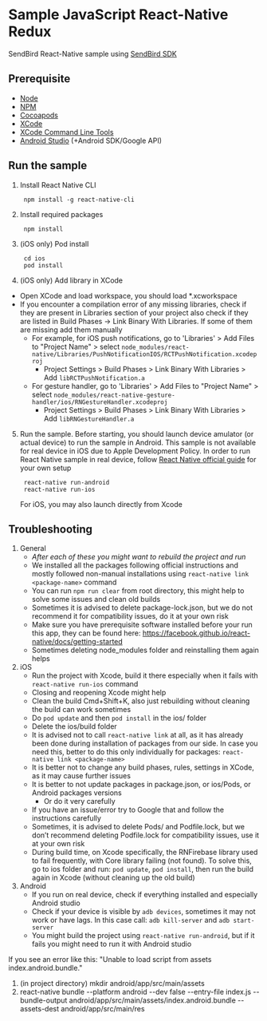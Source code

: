 # Sample JavaScript React-Native Redux

SendBird React-Native sample using [SendBird SDK](https://github.com/sendbird/SendBird-SDK-JavaScript)

## Prerequisite

- [Node](https://nodejs.org/en/)
- [NPM](https://www.npmjs.com/)
- [Cocoapods](https://cocoapods.org/)
- [XCode](https://developer.apple.com/xcode)
- [XCode Command Line Tools](https://facebook.github.io/react-native/docs/getting-started.html#xcode)
- [Android Studio](https://developer.android.com/studio/) (+Android SDK/Google API)

## Run the sample

1. Install React Native CLI

        npm install -g react-native-cli

2. Install required packages

        npm install

3. (iOS only) Pod install

        cd ios
        pod install

4. (iOS only) Add library in XCode

- Open XCode and load workspace, you should load *.xcworkspace
- If you encounter a compilation error of any missing libraries, check if they are present in Libraries section of your project
also check if they are listed in Build Phases -> Link Binary With Libraries. If some of them are missing add them manually
    - For example, for iOS push notifications, go to 'Libraries' > Add Files to "Project Name" > select `node_modules/react-native/Libraries/PushNotificationIOS/RCTPushNotification.xcodeproj`
        - Project Settings > Build Phases > Link Binary With Libraries > Add `libRCTPushNotification.a`
    - For gesture handler, go to 'Libraries' > Add Files to "Project Name" > select `node_modules/react-native-gesture-handler/ios/RNGestureHandler.xcodeproj`
        - Project Settings > Build Phases > Link Binary With Libraries > Add `libRNGestureHandler.a` 

5. Run the sample. Before starting, you should launch device amulator (or actual device) to run the sample in Android. This sample is not available for real device in iOS due to Apple Development Policy. In order to run React Native sample in real device, follow [React Native official guide](https://facebook.github.io/react-native/docs/running-on-device.html) for your own setup

        react-native run-android
        react-native run-ios
   For iOS, you may also launch directly from Xcode
        
## Troubleshooting

1. General
    - *After each of these you might want to rebuild the project and run*
    - We installed all the packages following official instructions and mostly followed non-manual installations using `react-native link <package-name>` command
    - You can run `npm run clear` from root directory, this might help to solve some issues and clean old builds
    - Sometimes it is advised to delete package-lock.json, but we do not recommend it for compatibility issues, do it at your own risk
    - Make sure you have prerequisite software installed before your run this app, they can be found here: https://facebook.github.io/react-native/docs/getting-started
    - Sometimes deleting node_modules folder and reinstalling them again helps 
2. iOS
    - Run the project with Xcode, build it there especially when it fails with `react-native run-ios` command
    - Closing and reopening Xcode might help
    - Clean the build Cmd+Shift+K, also just rebuilding without cleaning the build can work sometimes
    - Do `pod update` and then `pod install` in the ios/ folder
    - Delete the ios/build folder
    - It is advised not to call `react-native link` at all, as it has already been done during installation of packages from our side. In case you need this, better to do this only individually for packages: `react-native link <package-name>`
    - It is better not to change any build phases, rules, settings in XCode, as it may cause further issues
    - It is better to not update packages in package.json, or ios/Pods, or Android packages versions
        - Or do it very carefully
    - If you have an issue/error try to Google that and follow the instructions carefully
    - Sometimes, it is advised to delete Pods/ and Podfile.lock, but we don’t recommend deleting Podfile.lock for compatibility issues, use it at your own risk
    - During build time, on Xcode specifically, the RNFirebase library used to fail frequently, with Core library failing (not found). To solve this, go to ios folder and run: `pod update`, `pod install`, then run the build again in Xcode (without cleaning up the old build)
3. Android
    - If you run on real device, check if everything installed and especially Android studio 
    - Check if your device is visible by `adb devices`, sometimes it may not work or have lags. In this case call: `adb kill-server` and `adb start-server`
    - You might build the project using `react-native run-android`, but if it fails you might need to run it with Android studio

If you see an error like this: "Unable to load script from assets index.android.bundle."

1.  (in project directory) mkdir android/app/src/main/assets
2.  react-native bundle --platform android --dev false --entry-file index.js --bundle-output android/app/src/main/assets/index.android.bundle --assets-dest android/app/src/main/res